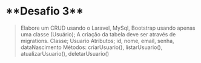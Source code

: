 <h1>**Desafio 3**</h1>

>Elabore um CRUD usando o Laravel, MySql, Bootstrap usando apenas uma classe (Usuário);
>A criação da tabela deve ser através de migrations.
>Classe; Usuario
>Atributos; id, nome, email, senha, dataNascimento
>Métodos: criarUsuario(), listarUsuario(), atualizarUsuario(), deletarUsuario()
